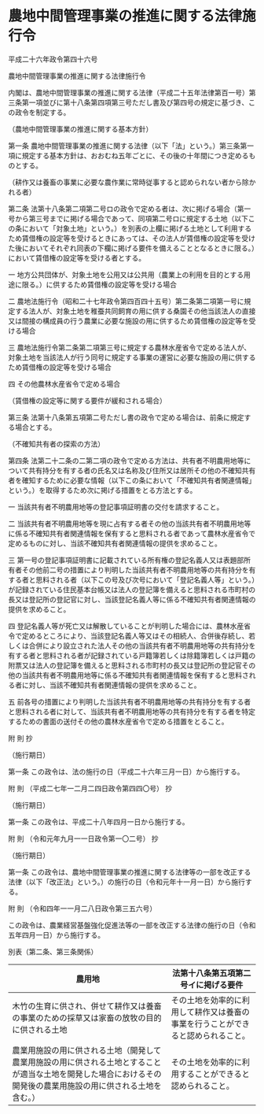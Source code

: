 # 農地中間管理事業の推進に関する法律施行令

平成二十六年政令第四十六号

農地中間管理事業の推進に関する法律施行令

内閣は、農地中間管理事業の推進に関する法律（平成二十五年法律第百一号）第三条第一項並びに第十八条第四項第三号ただし書及び第四号の規定に基づき、この政令を制定する。

（農地中間管理事業の推進に関する基本方針）

第一条 農地中間管理事業の推進に関する法律（以下「法」という。）第三条第一項に規定する基本方針は、おおむね五年ごとに、その後の十年間につき定めるものとする。

（耕作又は養畜の事業に必要な農作業に常時従事すると認められない者から除かれる者）

第二条 法第十八条第二項第二号ロの政令で定める者は、次に掲げる場合（第一号から第三号までに掲げる場合であって、同項第二号ロに規定する土地（以下この条において「対象土地」という。）を別表の上欄に掲げる土地として利用するため賃借権の設定等を受けるときにあっては、その法人が賃借権の設定等を受けた後においてそれぞれ同表の下欄に掲げる要件を備えることとなるときに限る。）において賃借権の設定等を受ける者とする。

一 地方公共団体が、対象土地を公用又は公共用（農業上の利用を目的とする用途に限る。）に供するため賃借権の設定等を受ける場合

二 農地法施行令（昭和二十七年政令第四百四十五号）第二条第二項第一号に規定する法人が、対象土地を稚蚕共同飼育の用に供する桑園その他当該法人の直接又は間接の構成員の行う農業に必要な施設の用に供するため賃借権の設定等を受ける場合

三 農地法施行令第二条第二項第三号に規定する農林水産省令で定める法人が、対象土地を当該法人が行う同号に規定する事業の運営に必要な施設の用に供するため賃借権の設定等を受ける場合

四 その他農林水産省令で定める場合

（賃借権の設定等に関する要件が緩和される場合）

第三条 法第十八条第五項第二号ただし書の政令で定める場合は、前条に規定する場合とする。

（不確知共有者の探索の方法）

第四条 法第二十二条の二第二項の政令で定める方法は、共有者不明農用地等について共有持分を有する者の氏名又は名称及び住所又は居所その他の不確知共有者を確知するために必要な情報（以下この条において「不確知共有者関連情報」という。）を取得するため次に掲げる措置をとる方法とする。

一 当該共有者不明農用地等の登記事項証明書の交付を請求すること。

二 当該共有者不明農用地等を現に占有する者その他の当該共有者不明農用地等に係る不確知共有者関連情報を保有すると思料される者であって農林水産省令で定めるものに対し、当該不確知共有者関連情報の提供を求めること。

三 第一号の登記事項証明書に記載されている所有権の登記名義人又は表題部所有者その他前二号の措置により判明した当該共有者不明農用地等の共有持分を有する者と思料される者（以下この号及び次号において「登記名義人等」という。）が記録されている住民基本台帳又は法人の登記簿を備えると思料される市町村の長又は登記所の登記官に対し、当該登記名義人等に係る不確知共有者関連情報の提供を求めること。

四 登記名義人等が死亡又は解散していることが判明した場合には、農林水産省令で定めるところにより、当該登記名義人等又はその相続人、合併後存続し、若しくは合併により設立された法人その他の当該共有者不明農用地等の共有持分を有する者と思料される者が記録されている戸籍簿若しくは除籍簿若しくは戸籍の附票又は法人の登記簿を備えると思料される市町村の長又は登記所の登記官その他の当該共有者不明農用地等に係る不確知共有者関連情報を保有すると思料される者に対し、当該不確知共有者関連情報の提供を求めること。

五 前各号の措置により判明した当該共有者不明農用地等の共有持分を有する者と思料される者に対して、当該共有者不明農用地等の共有持分を有する者を特定するための書面の送付その他の農林水産省令で定める措置をとること。

附 則 抄

（施行期日）

第一条 この政令は、法の施行の日（平成二十六年三月一日）から施行する。

附 則 （平成二七年一二月二四日政令第四四〇号） 抄

（施行期日）

第一条 この政令は、平成二十八年四月一日から施行する。

附 則 （令和元年九月一一日政令第一〇二号） 抄

（施行期日）

第一条 この政令は、農地中間管理事業の推進に関する法律等の一部を改正する法律（以下「改正法」という。）の施行の日（令和元年十一月一日）から施行する。

附 則 （令和四年一一月二八日政令第三五六号）

この政令は、農業経営基盤強化促進法等の一部を改正する法律の施行の日（令和五年四月一日）から施行する。

別表（第二条、第三条関係）

農用地 | 法第十八条第五項第二号イに掲げる要件  
---|---  
木竹の生育に供され、併せて耕作又は養畜の事業のための採草又は家畜の放牧の目的に供される土地 | その土地を効率的に利用して耕作又は養畜の事業を行うことができると認められること。  
農業用施設の用に供される土地（開発して農業用施設の用に供される土地とすることが適当な土地を開発した場合におけるその開発後の農業用施設の用に供される土地を含む。） | その土地を効率的に利用することができると認められること。
